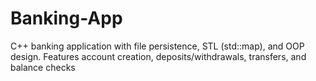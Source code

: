 # Banking-App
C++ banking application with file persistence, STL (std::map), and OOP design. Features account creation, deposits/withdrawals, transfers, and balance checks
